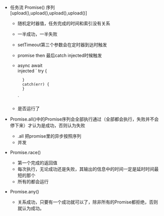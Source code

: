 - 任务流 Promise() 序列  
    [upload(),upload(),upload(),upload()]
    - 随机定时器值，任务完成的时间和索引没有关系
    - 一半成功，一半失败
    - setTimeout第三个参数会在定时器到达时触发
    - promise then 最后catch injected时候触发
    - async await  
        injected
        `   try {

            }
            catch(err) {
            }
        `
    - 是否运行了

- Promise.all()中的Promise序列会全部执行通过（全部都会执行，失败并不会停下来）才认为是成功，否则认为失败
    - .all 把promise里的异步按照序列
    - 并发
- Promise.race()  
    - 第一个完成的返回值
    - 每次执行，无论成功还是失败，其输出的信息中的时间一定是延时时间最短的那个
    - 所有的都会运行
- Promise.any()
    - 关系成功，只要有一个成功就可以了，除非所有的Promise都拒绝，否则就认为成功。